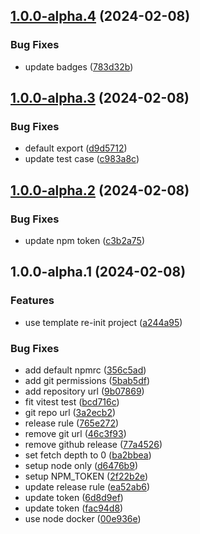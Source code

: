 ## [1.0.0-alpha.4](https://github.com/ohkuku/react-susflow/compare/v1.0.0-alpha.3...v1.0.0-alpha.4) (2024-02-08)


### Bug Fixes

* update badges ([783d32b](https://github.com/ohkuku/react-susflow/commit/783d32b4406ab54d8ce0358f5429b38d9a1e0bb9))

## [1.0.0-alpha.3](https://github.com/ohkuku/react-susflow/compare/v1.0.0-alpha.2...v1.0.0-alpha.3) (2024-02-08)


### Bug Fixes

* default export ([d9d5712](https://github.com/ohkuku/react-susflow/commit/d9d57123aad721ae9247fbd63861f6c75048f180))
* update test case ([c983a8c](https://github.com/ohkuku/react-susflow/commit/c983a8c2f141f941c02ad9da6841d90dc5f3767e))

## [1.0.0-alpha.2](https://github.com/ohkuku/react-susflow/compare/v1.0.0-alpha.1...v1.0.0-alpha.2) (2024-02-08)


### Bug Fixes

* update npm token ([c3b2a75](https://github.com/ohkuku/react-susflow/commit/c3b2a75af481d78df152664c869d6e6713c4f829))

## 1.0.0-alpha.1 (2024-02-08)


### Features

* use template re-init project ([a244a95](https://github.com/ohkuku/react-susflow/commit/a244a95173d0daea0b18dee88df8cdcb726e5187))


### Bug Fixes

* add default npmrc ([356c5ad](https://github.com/ohkuku/react-susflow/commit/356c5adefe12ec91c79d6202fe46c79029c38177))
* add git permissions ([5bab5df](https://github.com/ohkuku/react-susflow/commit/5bab5dfbdc6e4e8171052f8411f0834492886f41))
* add repository url ([9b07869](https://github.com/ohkuku/react-susflow/commit/9b07869604af52fe3ad4456d8ac0fbc8b283068b))
* fit vitest test ([bcd716c](https://github.com/ohkuku/react-susflow/commit/bcd716c699bec2a9fb953e0b499c76d71b6ebfe1))
* git repo url ([3a2ecb2](https://github.com/ohkuku/react-susflow/commit/3a2ecb2950ea12d574974e014e6865815515d1bd))
* release rule ([765e272](https://github.com/ohkuku/react-susflow/commit/765e272318ae9d13dc1910e1d3f48421741a5cc2))
* remove git url ([46c3f93](https://github.com/ohkuku/react-susflow/commit/46c3f93a71ee02db5b313fc5968a53879fce03d2))
* remove github release ([77a4526](https://github.com/ohkuku/react-susflow/commit/77a4526519fca146b5db886978fcfe0953f67fd4))
* set fetch depth to 0 ([ba2bbea](https://github.com/ohkuku/react-susflow/commit/ba2bbeac170c41ea3a542bb3e149249fa73ebd7e))
* setup node only ([d6476b9](https://github.com/ohkuku/react-susflow/commit/d6476b9410ba4dfd1d7aff7c45808fc30b2b017c))
* setup NPM_TOKEN ([2f22b2e](https://github.com/ohkuku/react-susflow/commit/2f22b2e5b184e026ae574707461ecb6d1ee63684))
* update release rule ([ea52ab6](https://github.com/ohkuku/react-susflow/commit/ea52ab67693da2090ae7d45a9d95ff466730923a))
* update token ([6d8d9ef](https://github.com/ohkuku/react-susflow/commit/6d8d9ef3952f3a65ecaefcad00a6aa68af7a599b))
* update token ([fac94d8](https://github.com/ohkuku/react-susflow/commit/fac94d8a25c6b734e15ebf772d2728c166467b53))
* use node docker ([00e936e](https://github.com/ohkuku/react-susflow/commit/00e936efe8a3acb4ea3ae3772639f1b3319482c6))
